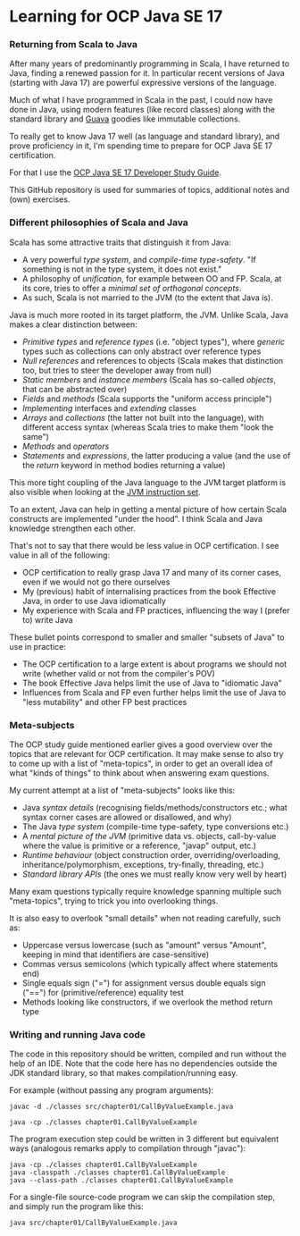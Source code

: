 # Learning for OCP Java SE 17

### Returning from Scala to Java

After many years of predominantly programming in Scala, I have returned to Java, finding a renewed
passion for it. In particular recent versions of Java (starting with Java 17) are powerful expressive
versions of the language.

Much of what I have programmed in Scala in the past, I could now have done in Java, using modern features
(like record classes) along with the standard library and [Guava](https://guava.dev/) goodies like immutable collections.

To really get to know Java 17 well (as language and standard library), and prove proficiency in it, I'm 
spending time to prepare for OCP Java SE 17 certification.

For that I use the
[OCP Java SE 17 Developer Study Guide](https://www.amazon.com/Oracle-Certified-Professional-Developer-Study/dp/1119864585/ref=sr_1_1?crid=1GIZNHYFXHAK4&dib=eyJ2IjoiMSJ9.Mz5O0lUSaZhUZ-O1Mi__dRPfXHL9GM_CfZ3JDTz910a2d8XI7Vsfj7zwcywJAfMcubfCglH02m8PwlAk_DORk8SS5460zaDP1fskFDX4sUiFVR4pxE1Ln0VIY-g5awTQaOJKp4t0Y1HchXkrw0HtOeVSHg3dHG8Jql9TibGCj-WeXYyNdMp4zWtgM4EimHpl4wvlJZufvGpNjNEmXIObAd2B1mp1skt5k7v_B-k_Ip4.bRERgxl7gsekO5AihUKuOeT_yoO6Bsg7jHigb4sjHEM&dib_tag=se&keywords=ocp+java+se17&qid=1714573695&sprefix=ocp+java+%2Caps%2C192&sr=8-1).

This GitHub repository is used for summaries of topics, additional notes and (own) exercises.

### Different philosophies of Scala and Java

Scala has some attractive traits that distinguish it from Java:
* A very powerful *type system*, and *compile-time type-safety*. "If something is not in the type system, it does not exist."
* A philosophy of *unification*, for example between OO and FP. Scala, at its core, tries to offer a *minimal set of orthogonal concepts*.
* As such, Scala is not married to the JVM (to the extent that Java is).

Java is much more rooted in its target platform, the JVM. Unlike Scala, Java makes a clear distinction between:
* *Primitive types* and *reference types* (i.e. "object types"), where *generic* types such as collections can only abstract over reference types
* *Null references* and references to objects (Scala makes that distinction too, but tries to steer the developer away from null)
* *Static members* and *instance members* (Scala has so-called *objects*, that can be abstracted over)
* *Fields* and *methods* (Scala supports the "uniform access principle")
* *Implementing* interfaces and *extending* classes
* *Arrays* and *collections* (the latter not built into the language), with different access syntax (whereas Scala tries to make them "look the same")
* *Methods* and *operators*
* *Statements* and *expressions*, the latter producing a value (and the use of the *return* keyword in method bodies returning a value)

This more tight coupling of the Java language to the JVM target platform is also visible when looking at the
[JVM instruction set](https://docs.oracle.com/javase/specs/jvms/se7/html/jvms-6.html).

To an extent, Java can help in getting a mental picture of how certain Scala constructs are implemented "under the hood".
I think Scala and Java knowledge strengthen each other.

That's not to say that there would be less value in OCP certification. I see value in all of the following:
* OCP certification to really grasp Java 17 and many of its corner cases, even if we would not go there ourselves
* My (previous) habit of internalising practices from the book Effective Java, in order to use Java idiomatically
* My experience with Scala and FP practices, influencing the way I (prefer to) write Java

These bullet points correspond to smaller and smaller "subsets of Java" to use in practice:
* The OCP certification to a large extent is about programs we should not write (whether valid or not from the compiler's POV)
* The book Effective Java helps limit the use of Java to "idiomatic Java"
* Influences from Scala and FP even further helps limit the use of Java to "less mutability" and other FP best practices

### Meta-subjects

The OCP study guide mentioned earlier gives a good overview over the topics that are relevant for OCP certification.
It may make sense to also try to come up with a list of "meta-topics", in order to get an overall idea of what "kinds of
things" to think about when answering exam questions.

My current attempt at a list of "meta-subjects" looks like this:
* Java *syntax details* (recognising fields/methods/constructors etc.; what syntax corner cases are allowed or disallowed, and why)
* The Java *type system* (compile-time type-safety, type conversions etc.)
* A *mental picture of the JVM* (primitive data vs. objects, call-by-value where the value is primitive or a reference, "javap" output, etc.)
* *Runtime behaviour* (object construction order, overriding/overloading, inheritance/polymorphism, exceptions, try-finally, threading, etc.)
* *Standard library APIs* (the ones we must really know very well by heart)

Many exam questions typically require knowledge spanning multiple such "meta-topics", trying to trick you into overlooking
things.

It is also easy to overlook "small details" when not reading carefully, such as:
* Uppercase versus lowercase (such as "amount" versus "Amount", keeping in mind that identifiers are case-sensitive)
* Commas versus semicolons (which typically affect where statements end)
* Single equals sign ("=") for assignment versus double equals sign ("==") for (primitive/reference) equality test
* Methods looking like constructors, if we overlook the method return type

### Writing and running Java code

The code in this repository should be written, compiled and run without the help of an IDE.
Note that the code here has no dependencies outside the JDK standard library, so that makes compilation/running easy.

For example (without passing any program arguments):

```shell
javac -d ./classes src/chapter01/CallByValueExample.java

java -cp ./classes chapter01.CallByValueExample
```

The program execution step could be written in 3 different but equivalent ways (analogous remarks apply to compilation through "javac"):

```shell
java -cp ./classes chapter01.CallByValueExample
java -classpath ./classes chapter01.CallByValueExample
java --class-path ./classes chapter01.CallByValueExample
```

For a single-file source-code program we can skip the compilation step, and simply run the program like this:

```shell
java src/chapter01/CallByValueExample.java
```

